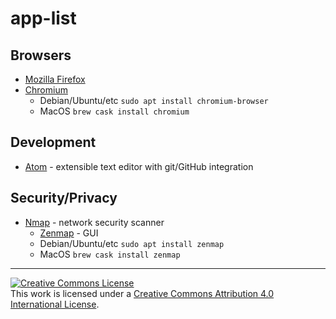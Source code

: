 # app-list

## Browsers
- [Mozilla Firefox](https://www.mozilla.org/en-US/firefox/new/)
- [Chromium](https://www.chromium.org/)
  - Debian/Ubuntu/etc `sudo apt install chromium-browser`
  - MacOS `brew cask install chromium`

## Development
- [Atom](https://atom.io/) - extensible text editor with git/GitHub integration

## Security/Privacy
- [Nmap](https://nmap.org/) - network security scanner
  - [Zenmap](https://nmap.org/zenmap/) - GUI
  - Debian/Ubuntu/etc `sudo apt install zenmap`
  - MacOS `brew cask install zenmap`
---
<a rel="license" href="http://creativecommons.org/licenses/by/4.0/"><img alt="Creative Commons License" style="border-width:0" src="https://i.creativecommons.org/l/by/4.0/88x31.png" /></a><br />This work is licensed under a <a rel="license" href="http://creativecommons.org/licenses/by/4.0/">Creative Commons Attribution 4.0 International License</a>.
